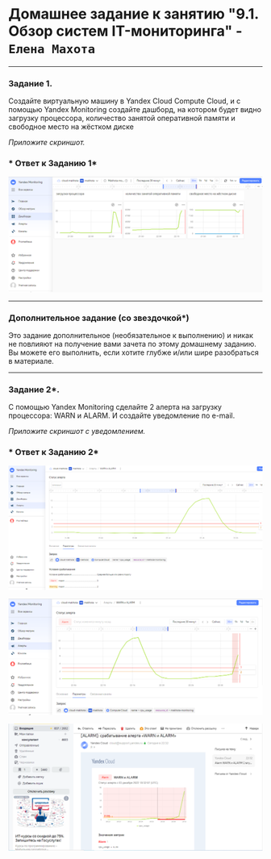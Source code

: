 # Домашнее задание к занятию "9.1. Обзор систем IT-мониторинга" - `Елена Махота`

---
 
### Задание 1. 

Создайте виртуальную машину в Yandex Cloud Compute Cloud, и с помощью Yandex Monitoring создайте дашборд, на котором будет видно загрузку процессора, количество занятой оперативной памяти и свободное место на жёстком диске

*Приложите скриншот.*

 
### * Ответ к Заданию 1*

![Img2022-12-03 221505](https://github.com/Litande85/9.1-hw/blob/main/Img2022-12-03%20221505.png)

---

### Дополнительное задание (со звездочкой*)
Это задание дополнительное (необязательное к выполнению) и никак не повлияют на получение вами зачета по этому домашнему заданию. Вы можете его выполнить, если хотите глубже и/или шире разобраться в материале.

---

### Задание 2*.

С помощью Yandex Monitoring сделайте 2 алерта на загрузку процессора: WARN и ALARM. И создайте уведомление по e-mail.

*Приложите скриншот с уведомлением.*

### * Ответ к Заданию 2*


![Img2022-12-03 222409](https://github.com/Litande85/9.1-hw/blob/main/Img2022-12-03%20222409.png)

![Img2022-12-03 223352](https://github.com/Litande85/9.1-hw/blob/main/Img2022-12-03%20223352.png)

![Img2022-12-03 223537](https://github.com/Litande85/9.1-hw/blob/main/Img2022-12-03%20223537.png)


